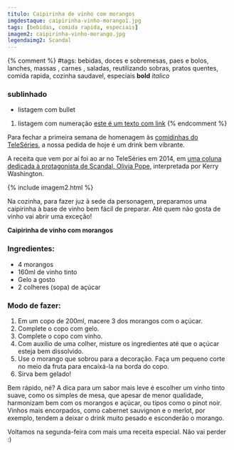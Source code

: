 ```yaml
---
titulo: Caipirinha de vinho com morangos
imgdestaque: caipirinha-vinho-morango1.jpg
tags: [bebidas, comida rapida, especiais] 
imagem2: caipirinha-vinho-morango.jpg
legendaimg2: Scandal
---
```

{% comment %}
#tags: bebidas, doces e sobremesas, paes e bolos, lanches, massas , carnes , saladas, reutilizando sobras, pratos quentes, comida rapida, cozinha saudavel, especiais
**bold**
*italico*
### sublinhado
* listagem com bullet
1. listagem com numeração
[este é um texto com link](https://www.enderecodolink.com)
{% endcomment %}

Para fechar a primeira semana de homenagem às [comidinhas do TeleSéries](http://teleseries.com.br/category/colunas/gastronomia/), a nossa pedida de hoje é um drink bem vibrante. 

A receita que vem por aí foi ao ar no TeleSéries em 2014, em [uma coluna dedicada à protagonista de Scandal, Olivia Pope](http://teleseries.com.br/na-cozinha-com-vinho-o-elegante-sabor-de-scandal-em-uma-receita-incrivel/), interpretada por Kerry Washington.

{% include imagem2.html %}

Na cozinha, para fazer juz à sede da personagem, preparamos uma caipirinha à base de vinho bem fácil de preparar. Até quem não gosta de vinho vai abrir uma exceção!

**Caipirinha de vinho com morangos**

### Ingredientes:
* 4 morangos
* 160ml de vinho tinto 
* Gelo a gosto
* 2 colheres (sopa) de açúcar

### Modo de fazer: 
1. Em um copo de 200ml, macere 3 dos morangos com o açúcar.
2. Complete o copo com gelo.
3. Complete o copo com vinho.
4. Com auxílio de uma colher, misture os ingredientes até que o açúcar esteja bem dissolvido.
5. Use o morango que sobrou para a decoração. Faça um pequeno corte no meio da fruta para encaixá-la na borda do copo.
6. Sirva bem gelado!

Bem rápido, né? A dica para um sabor mais leve é escolher um vinho tinto suave, como os simples de mesa, que apesar de menor qualidade, harmonizam bem com os morangos e açúcar, ou tipos como o pinot noir. Vinhos mais encorpados, como cabernet sauvignon e o merlot, por exemplo, tendem a deixar o drink muito pesado e esconderão o morango. 

Voltamos na segunda-feira com mais uma receita especial. 
Não vai perder :)